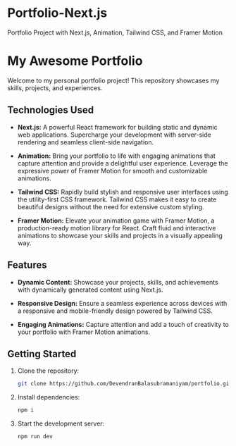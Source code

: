 # Portfolio-Next.js
Portfolio Project with Next.js, Animation, Tailwind CSS, and Framer Motion

# My Awesome Portfolio

Welcome to my personal portfolio project! This repository showcases my skills, projects, and experiences.

## Technologies Used

- **Next.js:** A powerful React framework for building static and dynamic web applications. Supercharge your development with server-side rendering and seamless client-side navigation.

- **Animation:** Bring your portfolio to life with engaging animations that capture attention and provide a delightful user experience. Leverage the expressive power of Framer Motion for smooth and customizable animations.

- **Tailwind CSS:** Rapidly build stylish and responsive user interfaces using the utility-first CSS framework. Tailwind CSS makes it easy to create beautiful designs without the need for extensive custom styling.

- **Framer Motion:** Elevate your animation game with Framer Motion, a production-ready motion library for React. Craft fluid and interactive animations to showcase your skills and projects in a visually appealing way.
  
## Features

- **Dynamic Content:** Showcase your projects, skills, and achievements with dynamically generated content using Next.js.

- **Responsive Design:** Ensure a seamless experience across devices with a responsive and mobile-friendly design powered by Tailwind CSS.

- **Engaging Animations:** Capture attention and add a touch of creativity to your portfolio with Framer Motion animations.

## Getting Started

1. Clone the repository:

   ```bash
   git clone https://github.com/DevendranBalasubramaniyam/portfolio.git

2. Install dependencies:

   ```bash
   npm i
   
3. Start the development server:

   ```bash
   npm run dev

